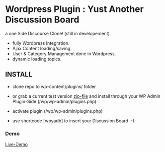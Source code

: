 # Wordpress Plugin : Yust Another Discussion Board


a one Side Discourse Clone! (still in developement)

- fully Wordpress Integration.
- Ajax Content loading/saving.
- User & Category Management done in Wordpress.
- dynamic loading topics.



## INSTALL

- clone repo to wp-content/plugins/ folder
- or grab a current test version [zip-file] and install through your WP Admin Plugin-Side (/wp/wp-admin/plugins.php)
- activate plugin (/wp/wp-admin/plugins.php)


- use shortcode [wpyadb] to insert your Discussion Board  :-)

### Demo

[Live-Demo]

[Live-Demo]:http://dbk3r.spdns.de/wp/index.php/forum/
[zip-file]:http://dbk3r.spdns.de/dl/wp-yadb.zip
